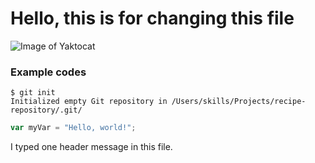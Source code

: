 # Hello, this is for changing this file

![Image of Yaktocat](https://octodex.github.com/images/yaktocat.png)

### Example codes
```
$ git init
Initialized empty Git repository in /Users/skills/Projects/recipe-repository/.git/
```
``` javascript
var myVar = "Hello, world!";
```







I typed one header message in this file.
